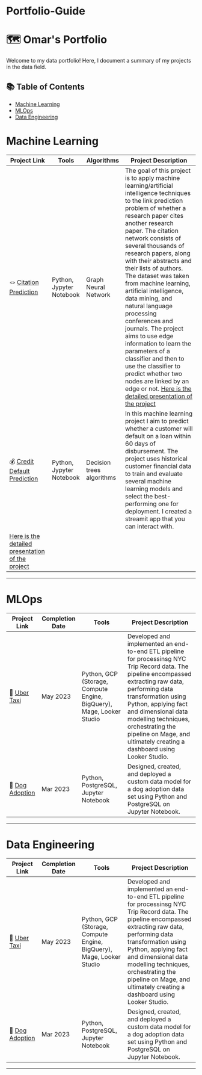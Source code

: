 # Portfolio-Guide

# 🗺 Omar's Portfolio

Welcome to my data portfolio! Here, I document a summary of my projects in the data field. 

## 📚 Table of Contents
- [Machine Learning](#machine-learning)
- [MLOps](#machine-learning)
- [Data Engineering](#data-engineering)

# Machine Learning

| Project Link | Tools | Algorithms |Project Description | 
|---|---|---|---|
| 🪢 [Citation Prediction](https://github.com/Omarlaouan/citation_prediciton) | Python, Jypyter Notebook| Graph Neural Network | The goal of this project is to apply machine learning/artificial intelligence techniques to the link prediction problem of whether a research paper cites another research paper. The citation network consists of several thousands of research papers, along with their abstracts and their lists of authors. The dataset was taken from machine learning, artificial intelligence, data mining, and natural language processing conferences and journals. The project aims to use edge information to learn the parameters of a classifier and then to use the classifier to predict whether two nodes are linked by an edge or not. [Here is the detailed presentation of the project](https://github.com/Omarlaouan/citation_prediciton/blob/main/Project%20presentation%20-%20citation%20prediction.pdf) |
| 💰 [Credit Default Prediction](https://github.com/Omarlaouan/credit_default_prediction) | Python, Jypyter Notebook | Decision trees algorithms | In this machine learning project I aim to predict whether a customer will default on a loan within 60 days of disbursement. The project uses historical customer financial data to train and evaluate several machine learning models and select the best-performing one for deployment. I created a streamit app that you can interact with.
[Here is the detailed presentation of the project](https://github.com/Omarlaouan/credit_default_prediction/blob/main/Project%20presentation.pdf) |

***

# MLOps

| Project Link | Completion Date | Tools | Project Description | 
|---|---|---|---|
| 🚗 [Uber Taxi](https://github.com/katiehuangx/data-engineering/tree/main/Uber%20Project) | May 2023 | Python, GCP (Storage, Compute Engine, BigQuery), Mage, Looker Studio | Developed and implemented an end-to-end ETL pipeline for processinsg NYC Trip Record data. The pipeline encompassed extracting raw data, performing data transformation using Python, applying fact and dimensional data modelling techniques, orchestrating the pipeline on Mage, and ultimately creating a dashboard using Looker Studio. |
| 🐶 [Dog Adoption](https://github.com/katiehuangx/data-engineering/tree/main/Dog%20Adoption) | Mar 2023 |Python, PostgreSQL, Jupyter Notebook | Designed, created, and deployed a custom data model for a dog adoption data set using Python and PostgreSQL on Jupyter Notebook. |

***

# Data Engineering

| Project Link | Completion Date | Tools | Project Description | 
|---|---|---|---|
| 🚗 [Uber Taxi](https://github.com/katiehuangx/data-engineering/tree/main/Uber%20Project) | May 2023 | Python, GCP (Storage, Compute Engine, BigQuery), Mage, Looker Studio | Developed and implemented an end-to-end ETL pipeline for processinsg NYC Trip Record data. The pipeline encompassed extracting raw data, performing data transformation using Python, applying fact and dimensional data modelling techniques, orchestrating the pipeline on Mage, and ultimately creating a dashboard using Looker Studio. |
| 🐶 [Dog Adoption](https://github.com/katiehuangx/data-engineering/tree/main/Dog%20Adoption) | Mar 2023 |Python, PostgreSQL, Jupyter Notebook | Designed, created, and deployed a custom data model for a dog adoption data set using Python and PostgreSQL on Jupyter Notebook. |

***

